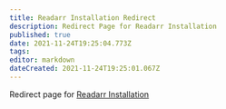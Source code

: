 ```yaml
---
title: Readarr Installation Redirect
description: Redirect Page for Readarr Installation
published: true
date: 2021-11-24T19:25:04.773Z
tags: 
editor: markdown
dateCreated: 2021-11-24T19:25:01.067Z
---
```


Redirect page for [Readarr Installation](/readarr/installation/)
